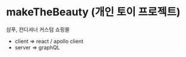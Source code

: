 # makeTheBeauty (개인 토이 프로젝트)

샴푸, 컨디셔너 커스텀 쇼핑몰

- client => react / apollo client
- server => graphQL
